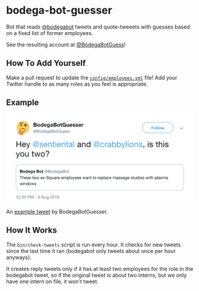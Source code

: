 # bodega-bot-guesser

Bot that reads [@bodegabot](https://twitter.com/bodegabot) tweets and quote-tweeets with guesses based on a fixed list of former employees.

See the resulting account at [@BodegaBotGuess](https://twitter.com/BodegaBotGuess)!

## How To Add Yourself

Make a pull request to update the [`config/employees.yml`](config/employees.yml) file! Add your Twitter handle to as many roles as you feel is appropriate.

## Example

![Example tweet by bodega-bot-guesser](img/example.png)

An [example tweet](https://twitter.com/BodegaBotGuess/status/1159909852631719936) by BodegaBotGuesser.

## How It Works

The `bin/check-tweets` script is run every hour. It checks for new tweets since the last time it ran (bodegabot only tweets about once per hour anyways).

It creates reply tweets only if it has at least two employees for the role in the bodegabot tweet, so if the original tweet is about two interns, but we only have one intern on file, it won't tweet.

